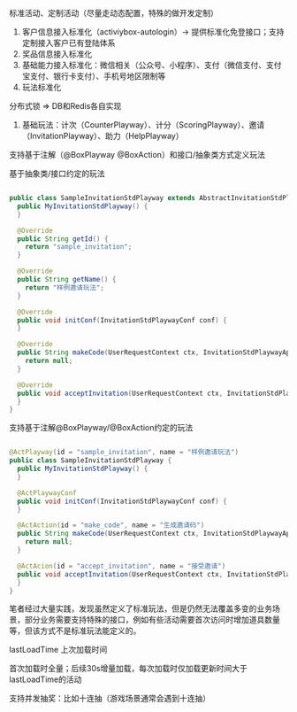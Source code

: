 标准活动、定制活动（尽量走动态配置，特殊的做开发定制）

1. 客户信息接入标准化（activiybox-autologin）-> 提供标准化免登接口；支持定制接入客户已有登陆体系
2. 奖品信息接入标准化
3. 基础能力接入标准化：微信相关（公众号、小程序）、支付（微信支付、支付宝支付、银行卡支付）、手机号地区限制等
4. 玩法标准化

分布式锁 => DB和Redis各自实现



1. 基础玩法：计次（CounterPlayway）、计分（ScoringPlayway）、邀请（InvitationPlayway）、助力（HelpPlayway）



支持基于注解（@BoxPlayway @BoxAction）和接口/抽象类方式定义玩法


基于抽象类/接口约定的玩法

```java

public class SampleInvitationStdPlayway extends AbstractInvitationStdPlayway {
  public MyInvitationStdPlayway() {
  }

  @Override
  public String getId() {
    return "sample_invitation";
  }

  @Override
  public String getName() {
    return "样例邀请玩法";
  }

  @Override
  public void initConf(InvitationStdPlaywayConf conf) {
  }

  @Override
  public String makeCode(UserRequestContext ctx, InvitationStdPlaywayApi api) {
    return null;
  }

  @Override
  public void acceptInvitation(UserRequestContext ctx, InvitationStdPlaywayApi api, String code) {
  }
}

```

支持基于注解@BoxPlayway/@BoxAction约定的玩法

```java

@ActPlayway(id = "sample_invitation", name = "样例邀请玩法")
public class SampleInvitationStdPlayway {
  public MyInvitationStdPlayway() {
  }

  @ActPlaywayConf
  public void initConf(InvitationStdPlaywayConf conf) {
  }

  @ActAction(id = "make_code", name = "生成邀请码")
  public String makeCode(UserRequestContext ctx, InvitationStdPlaywayApi api) {
    return null;
  }

  @ActAcion(id = "accept_invitation", name = "接受邀请")
  public void acceptInvitation(UserRequestContext ctx, InvitationStdPlaywayApi api, String code) {
  }
}

```

笔者经过大量实践，发现虽然定义了标准玩法，但是仍然无法覆盖多变的业务场景，部分业务需要支持特殊的接口，例如有些活动需要首次访问时增加道具数量等，但该方式不是标准玩法能定义的。


lastLoadTime 上次加载时间

首次加载时全量；后续30s增量加载，每次加载时仅加载更新时间大于lastLoadTime的活动




支持并发抽奖：比如十连抽（游戏场景通常会遇到十连抽）


